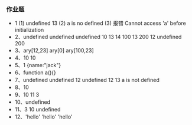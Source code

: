 ### 作业题
- 1 (1)  undefined  13
 	(2) a is no defined
    (3) 报错 Cannot access 'a' before initialization
- 2、undefined undefined undefined
    10 13 14
    100 13 200
    12 undefined 200
- 3、ary[12,23]
     ary[0]
     ary[100,23]
- 4、10 10
- 5、1   {name:"jack"}
- 6、function a(){}
- 7、undefined undefined 12
    undefined 12 13
    a is not defined
- 8、10
- 9、10 11  3
- 10、undefined
- 11、3 10 undefined
- 12、'hello' 'hello' 'hello'
